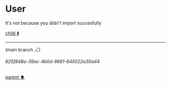 # User

It's not because you didn't import succesfully

[child ⬇️](#625f848a-39ac-4b0d-9661-645022a30a44)

---

(main branch ⎇)
###### 625f848a-39ac-4b0d-9661-645022a30a44
[parent ⬆️](#aaa21164-e23e-4086-bc91-d36d6c46032a)
